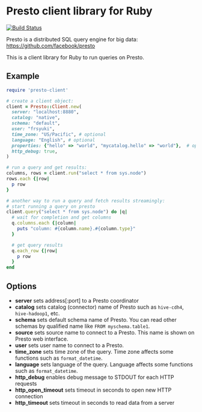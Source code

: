 # Presto client library for Ruby

[![Build Status](https://travis-ci.org/treasure-data/presto-client-ruby.svg?branch=master)](https://travis-ci.org/treasure-data/presto-client-ruby)

Presto is a distributed SQL query engine for big data:
https://github.com/facebook/presto

This is a client library for Ruby to run queries on Presto.

## Example

```ruby
require 'presto-client'

# create a client object:
client = Presto::Client.new(
  server: "localhost:8880",
  catalog: "native",
  schema: "default",
  user: "frsyuki",
  time_zone: "US/Pacific", # optional
  language: "English", # optional
  properties: {"hello" => "world", "mycatalog.hello" => "world"},  # optional
  http_debug: true,
)

# run a query and get results:
columns, rows = client.run("select * from sys.node")
rows.each {|row|
  p row
}

# another way to run a query and fetch results streamingly:
# start running a query on presto
client.query("select * from sys.node") do |q|
  # wait for completion and get columns
  q.columns.each {|column|
    puts "column: #{column.name}.#{column.type}"
  }

  # get query results
  q.each_row {|row|
    p row
  }
end
```

## Options

* **server** sets address[:port] to a Presto coordinator
* **catalog** sets catalog (connector) name of Presto such as `hive-cdh4`, `hive-hadoop1`, etc.
* **schema** sets default schema name of Presto. You can read other schemas by qualified name like `FROM myschema.table1`.
* **source** sets source name to connect to a Presto. This name is shown on Presto web interface.
* **user** sets user name to connect to a Presto.
* **time_zone** sets time zone of the query. Time zone affects some functions such as `format_datetime`.
* **language** sets language of the query. Language affects some functions such as `format_datetime`.
* **http_debug** enables debug message to STDOUT for each HTTP requests
* **http_open_timeout** sets timeout in seconds to open new HTTP connection
* **http_timeout** sets timeout in seconds to read data from a server


